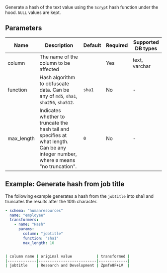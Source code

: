 Generate a hash of the text value using the `Scrypt` hash function under the hood. `NULL` values are kept.

## Parameters

| Name       | Description                                                                                                                           | Default | Required | Supported DB types |
|------------|---------------------------------------------------------------------------------------------------------------------------------------|---------|----------|--------------------|
| column     | The name of the column to be affected                                                                                                 |         | Yes      | text, varchar      |
| function   | Hash algorithm to obfuscate data. Can be any of `md5`, `sha1`, `sha256`, `sha512`.                                                    | `sha1`  | No       | -                  |
| max_length | Indicates whether to truncate the hash tail and specifies at what length. Can be any integer number, where `0` means "no truncation". | `0`     | No       | -                  |

## Example: Generate hash from job title

The following example generates a hash from the `jobtitle` into sha1 and truncates the results after the 10th character.

```yaml title="Hash transformer example"
- schema: "humanresources"
  name: "employee"
  transformers:
    - name: "Hash"
      params:
        column: "jobtitle"
        function: "sha1"
        max_length: 10
```

```bash title="Expected result"

| column name | original value           | transformed |
|-------------|--------------------------|-------------|
| jobtitle    | Research and Development | Zpmfe8F+LV  |

```
